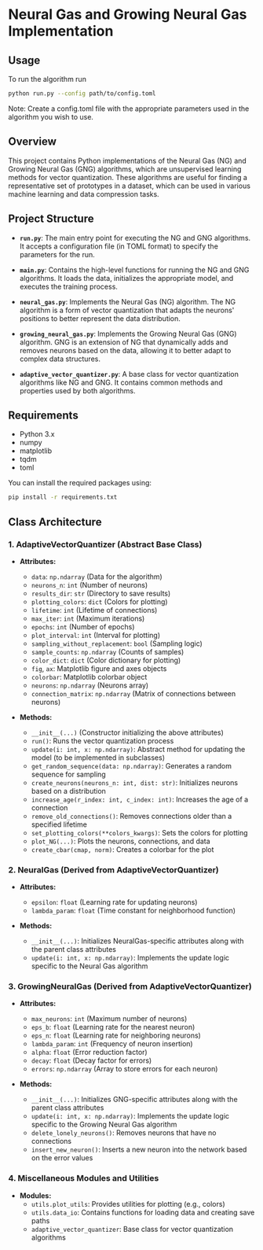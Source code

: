 # Neural Gas and Growing Neural Gas Implementation

## Usage

To run the algorithm run

```sh
python run.py --config path/to/config.toml
```

Note: Create a config.toml file with the appropriate parameters used in the algorithm you wish to use.

## Overview

This project contains Python implementations of the Neural Gas (NG) and Growing Neural Gas (GNG) algorithms, which are unsupervised learning methods for vector quantization. These algorithms are useful for finding a representative set of prototypes in a dataset, which can be used in various machine learning and data compression tasks.

## Project Structure

- **`run.py`**: The main entry point for executing the NG and GNG algorithms. It accepts a configuration file (in TOML format) to specify the parameters for the run.
  
- **`main.py`**: Contains the high-level functions for running the NG and GNG algorithms. It loads the data, initializes the appropriate model, and executes the training process.
  
- **`neural_gas.py`**: Implements the Neural Gas (NG) algorithm. The NG algorithm is a form of vector quantization that adapts the neurons' positions to better represent the data distribution.
  
- **`growing_neural_gas.py`**: Implements the Growing Neural Gas (GNG) algorithm. GNG is an extension of NG that dynamically adds and removes neurons based on the data, allowing it to better adapt to complex data structures.
  
- **`adaptive_vector_quantizer.py`**: A base class for vector quantization algorithms like NG and GNG. It contains common methods and properties used by both algorithms.

## Requirements

- Python 3.x
- numpy
- matplotlib
- tqdm
- toml

You can install the required packages using:

```sh
pip install -r requirements.txt
```

## Class Architecture

### 1. **AdaptiveVectorQuantizer (Abstract Base Class)**

- **Attributes:**
  - `data`: `np.ndarray` (Data for the algorithm)
  - `neurons_n`: `int` (Number of neurons)
  - `results_dir`: `str` (Directory to save results)
  - `plotting_colors`: `dict` (Colors for plotting)
  - `lifetime`: `int` (Lifetime of connections)
  - `max_iter`: `int` (Maximum iterations)
  - `epochs`: `int` (Number of epochs)
  - `plot_interval`: `int` (Interval for plotting)
  - `sampling_without_replacement`: `bool` (Sampling logic)
  - `sample_counts`: `np.ndarray` (Counts of samples)
  - `color_dict`: `dict` (Color dictionary for plotting)
  - `fig`, `ax`: Matplotlib figure and axes objects
  - `colorbar`: Matplotlib colorbar object
  - `neurons`: `np.ndarray` (Neurons array)
  - `connection_matrix`: `np.ndarray` (Matrix of connections between neurons)

- **Methods:**
  - `__init__(...)` (Constructor initializing the above attributes)
  - `run()`: Runs the vector quantization process
  - `update(i: int, x: np.ndarray)`: Abstract method for updating the model (to be implemented in subclasses)
  - `get_random_sequence(data: np.ndarray)`: Generates a random sequence for sampling
  - `create_neurons(neurons_n: int, dist: str)`: Initializes neurons based on a distribution
  - `increase_age(r_index: int, c_index: int)`: Increases the age of a connection
  - `remove_old_connections()`: Removes connections older than a specified lifetime
  - `set_plotting_colors(**colors_kwargs)`: Sets the colors for plotting
  - `plot_NG(...)`: Plots the neurons, connections, and data
  - `create_cbar(cmap, norm)`: Creates a colorbar for the plot

### 2. **NeuralGas (Derived from AdaptiveVectorQuantizer)**

- **Attributes:**
  - `epsilon`: `float` (Learning rate for updating neurons)
  - `lambda_param`: `float` (Time constant for neighborhood function)

- **Methods:**
  - `__init__(...)`: Initializes NeuralGas-specific attributes along with the parent class attributes
  - `update(i: int, x: np.ndarray)`: Implements the update logic specific to the Neural Gas algorithm

### 3. **GrowingNeuralGas (Derived from AdaptiveVectorQuantizer)**

- **Attributes:**
  - `max_neurons`: `int` (Maximum number of neurons)
  - `eps_b`: `float` (Learning rate for the nearest neuron)
  - `eps_n`: `float` (Learning rate for neighboring neurons)
  - `lambda_param`: `int` (Frequency of neuron insertion)
  - `alpha`: `float` (Error reduction factor)
  - `decay`: `float` (Decay factor for errors)
  - `errors`: `np.ndarray` (Array to store errors for each neuron)

- **Methods:**
  - `__init__(...)`: Initializes GNG-specific attributes along with the parent class attributes
  - `update(i: int, x: np.ndarray)`: Implements the update logic specific to the Growing Neural Gas algorithm
  - `delete_lonely_neurons()`: Removes neurons that have no connections
  - `insert_new_neuron()`: Inserts a new neuron into the network based on the error values

### 4. **Miscellaneous Modules and Utilities**

- **Modules:**
  - `utils.plot_utils`: Provides utilities for plotting (e.g., colors)
  - `utils.data_io`: Contains functions for loading data and creating save paths
  - `adaptive_vector_quantizer`: Base class for vector quantization algorithms
